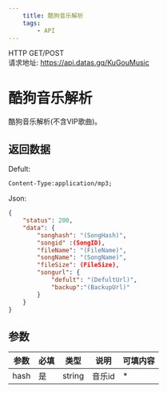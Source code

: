```yaml
---
    title: 酷狗音乐解析
    tags:
        - API
---
```

<span class="http">HTTP GET/POST</span>  
请求地址: https://api.datas.gq/KuGouMusic

# 酷狗音乐解析
酷狗音乐解析(不含VIP歌曲)。

## 返回数据
Defult:
```
Content-Type:application/mp3;
```
Json:
```json
{
    "status": 200,
    "data": {
        "songhash": "(SongHash)",
        "songid" :(SongID),
        "fileName": "(FileName)",
        "songName": "(SongName)",
        "fileSize": (FileSize),
        "songurl": {
            "defult": "(DefultUrl)",
            "backup":"(BackupUrl)"
        }
    }
}
```

## 参数
| 参数 | 必填 | 类型 | 说明 | 可填内容 |
| --- | --- | --- | --- | --- |
| hash | 是 | string | 音乐id | * |

<script async src="https://pagead2.googlesyndication.com/pagead/js/adsbygoogle.js?client=ca-pub-3270219743311431" crossorigin="anonymous"></script>